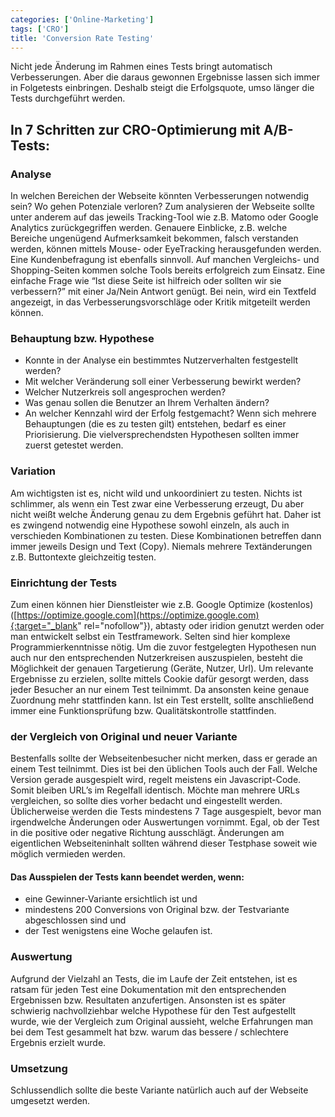 ```yaml
---
categories: ['Online-Marketing']
tags: ['CRO']
title: 'Conversion Rate Testing'
---
```


Nicht jede Änderung im Rahmen eines Tests bringt automatisch Verbesserungen. Aber die daraus gewonnen Ergebnisse lassen sich immer in Folgetests einbringen. Deshalb steigt die Erfolgsquote, umso länger die Tests durchgeführt werden.

## In 7 Schritten zur CRO-Optimierung mit A/B-Tests:

### Analyse

In welchen Bereichen der Webseite könnten Verbesserungen notwendig sein? Wo gehen Potenziale verloren? Zum analysieren der Webseite sollte unter anderem auf das jeweils Tracking-Tool wie z.B. Matomo oder Google Analytics zurückgegriffen werden. Genauere Einblicke, z.B. welche Bereiche ungenügend Aufmerksamkeit bekommen, falsch verstanden werden, können mittels Mouse- oder EyeTracking herausgefunden werden. Eine Kundenbefragung ist ebenfalls sinnvoll. Auf manchen Vergleichs- und Shopping-Seiten kommen solche Tools bereits erfolgreich zum Einsatz. Eine einfache Frage wie “Ist diese Seite ist hilfreich oder sollten wir sie verbessern?” mit einer Ja/Nein Antwort genügt. Bei nein, wird ein Textfeld angezeigt, in das Verbesserungsvorschläge oder Kritik mitgeteilt werden können.

### Behauptung bzw. Hypothese

- Konnte in der Analyse ein bestimmtes Nutzerverhalten festgestellt werden?
- Mit welcher Veränderung soll einer Verbesserung bewirkt werden?
- Welcher Nutzerkreis soll angesprochen werden?
- Was genau sollen die Benutzer an Ihrem Verhalten ändern?
- An welcher Kennzahl wird der Erfolg festgemacht? Wenn sich mehrere Behauptungen (die es zu testen gilt) entstehen, bedarf es einer Priorisierung. Die vielversprechendsten Hypothesen sollten immer zuerst getestet werden.

### Variation

Am wichtigsten ist es, nicht wild und unkoordiniert zu testen. Nichts ist schlimmer, als wenn ein Test zwar eine Verbesserung erzeugt, Du aber nicht weißt welche Änderung genau zu dem Ergebnis geführt hat. Daher ist es zwingend notwendig eine Hypothese sowohl einzeln, als auch in verschieden Kombinationen zu testen. Diese Kombinationen betreffen dann immer jeweils Design und Text (Copy). Niemals mehrere Textänderungen z.B. Buttontexte gleichzeitig testen.

### Einrichtung der Tests

Zum einen können hier Dienstleister wie z.B. Google Optimize (kostenlos) ([https://optimize.google.com](https://optimize.google.com){:target="_blank" rel="nofollow"}), abtasty oder iridion genutzt werden oder man entwickelt selbst ein Testframework. Selten sind hier komplexe Programmierkenntnisse nötig. Um die zuvor festgelegten Hypothesen nun auch nur den entsprechenden Nutzerkreisen auszuspielen, besteht die Möglichkeit der genauen Targetierung (Geräte, Nutzer, Url). Um relevante Ergebnisse zu erzielen, sollte mittels Cookie dafür gesorgt werden, dass jeder Besucher an nur einem Test teilnimmt. Da ansonsten keine genaue Zuordnung mehr stattfinden kann. Ist ein Test erstellt, sollte anschließend immer eine Funktionsprüfung bzw. Qualitätskontrolle stattfinden.

### der Vergleich von Original und neuer Variante

Bestenfalls sollte der Webseitenbesucher nicht merken, dass er gerade an einem Test teilnimmt. Dies ist bei den üblichen Tools auch der Fall. Welche Version gerade ausgespielt wird, regelt meistens ein Javascript-Code. Somit bleiben URL’s im Regelfall identisch. Möchte man mehrere URLs vergleichen, so sollte dies vorher bedacht und eingestellt werden. Üblicherweise werden die Tests mindestens 7 Tage ausgespielt, bevor man irgendwelche Änderungen oder Auswertungen vornimmt. Egal, ob der Test in die positive oder negative Richtung ausschlägt. Änderungen am eigentlichen Webseiteninhalt sollten während dieser Testphase soweit wie möglich vermieden werden.

#### Das Ausspielen der Tests kann beendet werden, wenn:

- eine Gewinner-Variante ersichtlich ist und
- mindestens 200 Conversions von Original bzw. der Testvariante abgeschlossen sind und
- der Test wenigstens eine Woche gelaufen ist.

### Auswertung

Aufgrund der Vielzahl an Tests, die im Laufe der Zeit entstehen, ist es ratsam für jeden Test eine Dokumentation mit den entsprechenden Ergebnissen bzw. Resultaten anzufertigen. Ansonsten ist es später schwierig nachvollziehbar welche Hypothese für den Test aufgestellt wurde, wie der Vergleich zum Original aussieht, welche Erfahrungen man bei dem Test gesammelt hat bzw. warum das bessere / schlechtere Ergebnis erzielt wurde.

### Umsetzung

Schlussendlich sollte die beste Variante natürlich auch auf der Webseite umgesetzt werden.